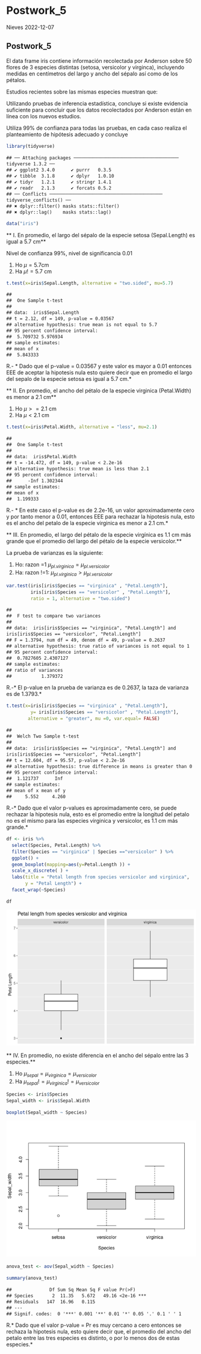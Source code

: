 Postwork_5
================
Nieves
2022-12-07

## Postwork_5

El data frame iris contiene información recolectada por Anderson sobre
50 flores de 3 especies distintas (setosa, versicolor y virginca),
incluyendo medidas en centímetros del largo y ancho del sépalo así como
de los pétalos.

Estudios recientes sobre las mismas especies muestran que:

Utilizando pruebas de inferencia estadística, concluye si existe
evidencia suficiente para concluir que los datos recolectados por
Anderson están en línea con los nuevos estudios.

Utiliza 99% de confianza para todas las pruebas, en cada caso realiza el
planteamiento de hipótesis adecuado y concluye

``` r
library(tidyverse)
```

    ## ── Attaching packages ─────────────────────────────────────── tidyverse 1.3.2 ──
    ## ✔ ggplot2 3.4.0      ✔ purrr   0.3.5 
    ## ✔ tibble  3.1.8      ✔ dplyr   1.0.10
    ## ✔ tidyr   1.2.1      ✔ stringr 1.4.1 
    ## ✔ readr   2.1.3      ✔ forcats 0.5.2 
    ## ── Conflicts ────────────────────────────────────────── tidyverse_conflicts() ──
    ## ✖ dplyr::filter() masks stats::filter()
    ## ✖ dplyr::lag()    masks stats::lag()

``` r
data("iris")
```

\*\* I. En promedio, el largo del sépalo de la especie setosa
(Sepal.Length) es igual a 5.7 cm\*\*

Nivel de confianza 99%, nivel de significancia 0.01

1.  Ho $\mu = 5.7$cm
2.  Ha $\mu != 5.7$ cm

``` r
t.test(x=iris$Sepal.Length, alternative = "two.sided", mu=5.7)
```

    ## 
    ##  One Sample t-test
    ## 
    ## data:  iris$Sepal.Length
    ## t = 2.12, df = 149, p-value = 0.03567
    ## alternative hypothesis: true mean is not equal to 5.7
    ## 95 percent confidence interval:
    ##  5.709732 5.976934
    ## sample estimates:
    ## mean of x 
    ##  5.843333

R.- \* Dado que el p-value = 0.03567 y este valor es mayor a 0.01
entonces EEE de aceptar la hipotesis nula esto quiere decir que en
promedio el largo del sepalo de la especie setosa es igual a 5.7 cm.\*

\*\* II. En promedio, el ancho del pétalo de la especie virginica
(Petal.Width) es menor a 2.1 cm\*\*

1.  Ho $\mu >= 2.1$ cm
2.  Ha $\mu < 2.1$ cm

``` r
t.test(x=iris$Petal.Width, alternative = "less", mu=2.1)
```

    ## 
    ##  One Sample t-test
    ## 
    ## data:  iris$Petal.Width
    ## t = -14.472, df = 149, p-value < 2.2e-16
    ## alternative hypothesis: true mean is less than 2.1
    ## 95 percent confidence interval:
    ##      -Inf 1.302344
    ## sample estimates:
    ## mean of x 
    ##  1.199333

R.- \* En este caso el p-value es de 2.2e-16, un valor aproximadamente
cero y por tanto menor a 0.01, entonces EEE para rechazar la hipotesis
nula, esto es el ancho del petalo de la especie virginica es menor a 2.1
cm.\*

\*\* III. En promedio, el largo del pétalo de la especie virgínica es
1.1 cm más grande que el promedio del largo del pétalo de la especie
versicolor.\*\*

La prueba de varianzas es la siguiente:

1.  Ho: razon =1 $\mu_{pl.virginica} = \mu_{pl.versicolor}$
2.  Ha: razon !=1: $\mu_{pl.virginica} > \mu_{pl.versicolor}$

``` r
var.test(iris[iris$Species == "virginica" , "Petal.Length"],
         iris[iris$Species == "versicolor" , "Petal.Length"],
         ratio = 1, alternative = "two.sided")
```

    ## 
    ##  F test to compare two variances
    ## 
    ## data:  iris[iris$Species == "virginica", "Petal.Length"] and iris[iris$Species == "versicolor", "Petal.Length"]
    ## F = 1.3794, num df = 49, denom df = 49, p-value = 0.2637
    ## alternative hypothesis: true ratio of variances is not equal to 1
    ## 95 percent confidence interval:
    ##  0.7827605 2.4307127
    ## sample estimates:
    ## ratio of variances 
    ##           1.379372

R.-\* El p-value en la prueba de varianza es de 0.2637, la taza de
varianza es de 1.3793.\*

``` r
t.test(x=iris[iris$Species == "virginica" , "Petal.Length"],
         y= iris[iris$Species == "versicolor" , "Petal.Length"],
        alternative = "greater", mu =0, var.equal= FALSE)
```

    ## 
    ##  Welch Two Sample t-test
    ## 
    ## data:  iris[iris$Species == "virginica", "Petal.Length"] and iris[iris$Species == "versicolor", "Petal.Length"]
    ## t = 12.604, df = 95.57, p-value < 2.2e-16
    ## alternative hypothesis: true difference in means is greater than 0
    ## 95 percent confidence interval:
    ##  1.121737      Inf
    ## sample estimates:
    ## mean of x mean of y 
    ##     5.552     4.260

R.-\* Dado que el valor p-values es aproximadamente cero, se puede
rechazar la hipotesis nula, esto es el promedio entre la longitud del
petalo no es el mismo para las especies virginica y versicolor, es 1.1
cm más grande.\*

``` r
df <- iris %>% 
  select(Species, Petal.Length) %>%   
  filter(Species == "virginica" | Species =="versicolor" ) %>% 
  ggplot() + 
  geom_boxplot(mapping=aes(y=Petal.Length )) + 
  scale_x_discrete( ) +
  labs(title = "Petal length from species versicolor and virginica",
       y = "Petal Length") +
  facet_wrap(~Species)
```

``` r
df
```

![](Postwor_5_files/figure-gfm/unnamed-chunk-8-1.png)<!-- -->

\*\* IV. En promedio, no existe diferencia en el ancho del sépalo entre
las 3 especies.\*\*

1.  Ho $\mu_{sepal} = \mu_{virginica} = \mu_{versicolor}$
2.  Ha $\mu_{sepal} != \mu_{virginica} != \mu_{versicolor}$

``` r
Species <- iris$Species
Sepal_width <- iris$Sepal.Width
```

``` r
boxplot(Sepal_width ~ Species)
```

![](Postwor_5_files/figure-gfm/unnamed-chunk-10-1.png)<!-- -->

``` r
anova_test <- aov(Sepal_width ~ Species)
```

``` r
summary(anova_test)
```

    ##              Df Sum Sq Mean Sq F value Pr(>F)    
    ## Species       2  11.35   5.672   49.16 <2e-16 ***
    ## Residuals   147  16.96   0.115                   
    ## ---
    ## Signif. codes:  0 '***' 0.001 '**' 0.01 '*' 0.05 '.' 0.1 ' ' 1

R.\* Dado que el valor p-value = Pr es muy cercano a cero entonces se
rechaza la hipotesis nula, esto quiere decir que, el promedio del ancho
del petalo entre las tres especies es distinto, o por lo menos dos de
estas especies.\*
